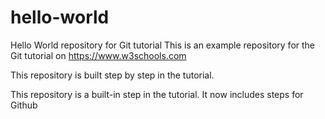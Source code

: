 # hello-world
Hello World repository for Git tutorial
This is an example repository for the Git tutorial on https://www.w3schools.com

This repository is built step by step in the tutorial.

This repository is a built-in step in the tutorial.
It now includes steps for Github
